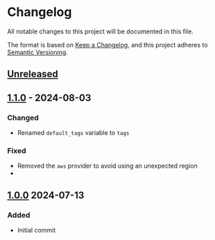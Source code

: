 # Changelog

All notable changes to this project will be documented in this file.

The format is based on [Keep a Changelog](https://keepachangelog.com/en/1.0.0/),
and this project adheres to [Semantic Versioning](https://semver.org/spec/v2.0.0.html).

## [Unreleased]

## [1.1.0] - 2024-08-03

### Changed

- Renamed `default_tags` variable to `tags`

### Fixed

- Removed the `aws` provider to avoid using an unexpected region
-

## [1.0.0] 2024-07-13

### Added

- Initial commit

[unreleased]: https://github.com/bluemarbleconsulting/terraform-aws-remote-state/compare/v1.1.0...HEAD
[1.1.0]: https://github.com/bluemarbleconsulting/terraform-aws-s3-bucket/releases/tag/1.1.0
[1.0.0]: https://github.com/bluemarbleconsulting/terraform-aws-s3-bucket/releases/tag/1.0.0
